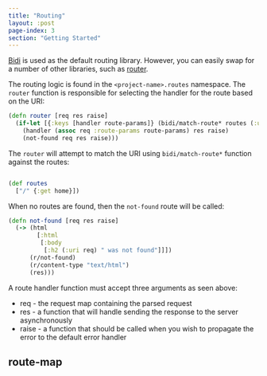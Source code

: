 ```yaml
---
title: "Routing"
layout: :post
page-index: 3
section: "Getting Started"
---
```


[Bidi](https://github.com/juxt/bidi) is used as the default routing library. However, you can easily swap
for a number of other libraries, such as [router](https://github.com/darkleaf/router).

The routing logic is found in the `<project-name>.routes` namespace. The `router` function is responsible
for selecting the handler for the route based on the URI:

```clojure
(defn router [req res raise]
  (if-let [{:keys [handler route-params]} (bidi/match-route* routes (:uri req) req)]
    (handler (assoc req :route-params route-params) res raise)
    (not-found req res raise)))
```

The `router` will attempt to match the URI using `bidi/match-route*` function against the routes:

```clojure

(def routes
  ["/" {:get home}])
```

When no routes are found, then the `not-found` route will be called:

```clojure
(defn not-found [req res raise]
  (-> (html
        [:html
         [:body
          [:h2 (:uri req) " was not found"]]])
      (r/not-found)
      (r/content-type "text/html")
      (res)))
```

A route handler function must accept three arguments as seen above:

* req - the request map containing the parsed request
* res - a function that will handle sending the response to the server asynchronously
* raise - a function that should be called when you wish to propagate the error to the default error handler


## route-map



